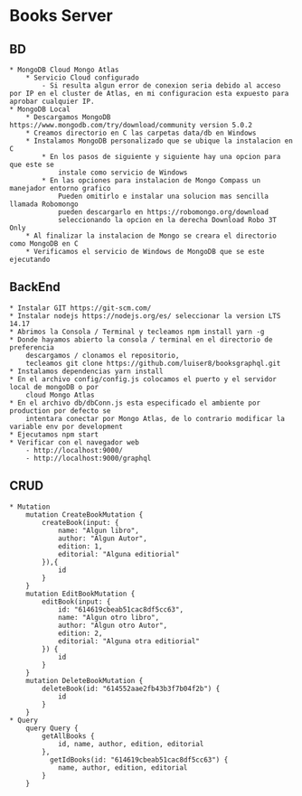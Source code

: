 # Books Server
## BD
    * MongoDB Cloud Mongo Atlas
        * Servicio Cloud configurado
            - Si resulta algun error de conexion seria debido al acceso por IP en el cluster de Atlas, en mi configuracion esta expuesto para aprobar cualquier IP.
    * MongoDB Local
		* Descargamos MongoDB https://www.mongodb.com/try/download/community version 5.0.2
		* Creamos directorio en C las carpetas data/db en Windows
		* Instalamos MongoDB personalizado que se ubique la instalacion en C
			* En los pasos de siguiente y siguiente hay una opcion para que este se
				instale como servicio de Windows
			* En las opciones para instalacion de Mongo Compass un manejador entorno grafico
				Pueden omitirlo e instalar una solucion mas sencilla llamada Robomongo
				pueden descargarlo en https://robomongo.org/download
				seleccionando la opcion en la derecha Download Robo 3T Only
		* Al finalizar la instalacion de Mongo se creara el directorio como MongoDB en C
		* Verificamos el servicio de Windows de MongoDB que se este ejecutando

## BackEnd
	* Instalar GIT https://git-scm.com/
	* Instalar nodejs https://nodejs.org/es/ seleccionar la version LTS 14.17
	* Abrimos la Consola / Terminal y tecleamos npm install yarn -g
	* Donde hayamos abierto la consola / terminal en el directorio de preferencia
		descargamos / clonamos el repositorio, 
		tecleamos git clone https://github.com/luiser8/booksgraphql.git
    * Instalamos dependencias yarn install
	* En el archivo config/config.js colocamos el puerto y el servidor local de mongoDB o por 
        cloud Mongo Atlas
    * En el archivo db/dbConn.js esta especificado el ambiente por production por defecto se 
        intentara conectar por Mongo Atlas, de lo contrario modificar la variable env por development
	* Ejecutamos npm start
	* Verificar con el navegador web
		- http://localhost:9000/
		- http://localhost:9000/graphql

## CRUD
    * Mutation
        mutation CreateBookMutation {
            createBook(input: {
                name: "Algun libro",
                author: "Algun Autor",
                edition: 1, 
                editorial: "Alguna editiorial"
            }),{
                id
            }
        }
        mutation EditBookMutation {
            editBook(input: {
                id: "614619cbeab51cac8df5cc63",
                name: "Algun otro libro",
                author: "Algun otro Autor",
                edition: 2, 
                editorial: "Alguna otra editiorial"
            }) {
                id
            }
        }
        mutation DeleteBookMutation {
            deleteBook(id: "614552aae2fb43b3f7b04f2b") {
                id
            }
        }
    * Query
        query Query {
            getAllBooks {
                id, name, author, edition, editorial
            },
              getIdBooks(id: "614619cbeab51cac8df5cc63") {
                name, author, edition, editorial
            }
        }
